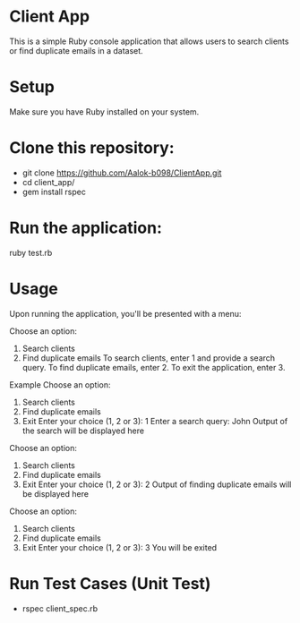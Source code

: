 # Client App
This is a simple Ruby console application that allows users to search clients or find duplicate emails in a dataset.

# Setup
Make sure you have Ruby installed on your system.

# Clone this repository:

- git clone https://github.com/Aalok-b098/ClientApp.git
- cd client_app/
- gem install rspec

# Run the application:

ruby test.rb

# Usage
Upon running the application, you'll be presented with a menu:

Choose an option:
1. Search clients
2. Find duplicate emails
To search clients, enter 1 and provide a search query.
To find duplicate emails, enter 2.
To exit the application, enter 3.

Example
Choose an option:
1. Search clients
2. Find duplicate emails
3. Exit
Enter your choice (1, 2 or 3): 1
Enter a search query: John
Output of the search will be displayed here

Choose an option:
1. Search clients
2. Find duplicate emails
3. Exit
Enter your choice (1, 2 or 3): 2
Output of finding duplicate emails will be displayed here

Choose an option:
1. Search clients
2. Find duplicate emails
3. Exit
Enter your choice (1, 2 or 3): 3
You will be exited

# Run Test Cases (Unit Test)
- rspec client_spec.rb
